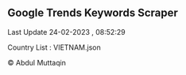 

## Google Trends Keywords Scraper 
 
Last Update 24-02-2023 , 08:52:29

Country List :
VIETNAM.json



© Abdul Muttaqin 
